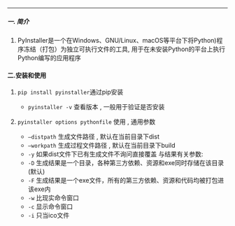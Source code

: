 - - - 
##### 一. 简介
1. PyInstaller是一个在Windows、GNU/Linux、macOS等平台下将Python)程序冻结（打包）为独立可执行文件的工具, 用于在未安装Python的平台上执行Python编写的应用程序

#### 二.安装和使用
1.  `pip install pyinstaller`通过pip安装
	- `pyinstaller -v` 查看版本 , 一般用于验证是否安装

2. `pyinstaller options pythonfile` 使用 , 通用参数
	- `–distpath` 生成文件路径 , 默认在当前目录下dist
	- `–workpath` 生成过程文件路径 , 默认在当前目录下build
	- `-y` 如果dist文件下已有生成文件不询问直接覆盖
	与结果有关参数:
	- `-D` 生成结果是一个目录，各种第三方依赖、资源和exe同时存储在该目录(默认)
	- `-F` 生成结果是一个exe文件，所有的第三方依赖、资源和代码均被打包进该exe内
	- `-w` 比现实命令窗口
	- `-c` 显示命令窗口
	- `-i` 只当ico文件